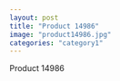 ```yaml
---
layout: post
title: "Product 14986"
image: "product14986.jpg"
categories: "category1"
---
```

Product 14986
